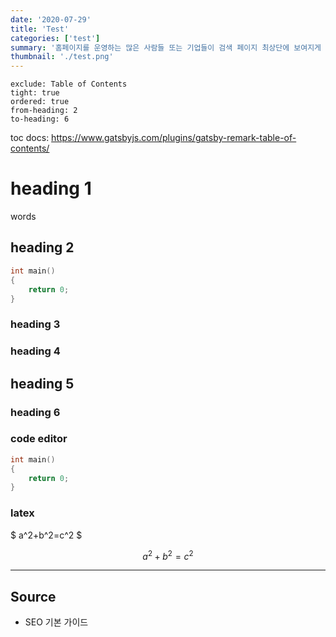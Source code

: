 ```yaml
---
date: '2020-07-29'
title: 'Test'
categories: ['test']
summary: '홈페이지를 운영하는 많은 사람들 또는 기업들이 검색 페이지 최상단에 보여지게 하기 위해 어떤 최적화 작업을 하는지 알아보자.'
thumbnail: './test.png'
---
```


```toc
exclude: Table of Contents
tight: true
ordered: true
from-heading: 2
to-heading: 6
```
toc docs: https://www.gatsbyjs.com/plugins/gatsby-remark-table-of-contents/


# heading 1
words

## heading 2
```c
int main()
{
	return 0;
}

```


### heading 3
### heading 4
## heading 5
### heading 6

### code editor

```c
int main()
{
	return 0;
}

```

### latex

$ a^2+b^2=c^2 $

$$
a^2 + b^2 = c^2
$$

---

## Source

- SEO 기본 가이드
